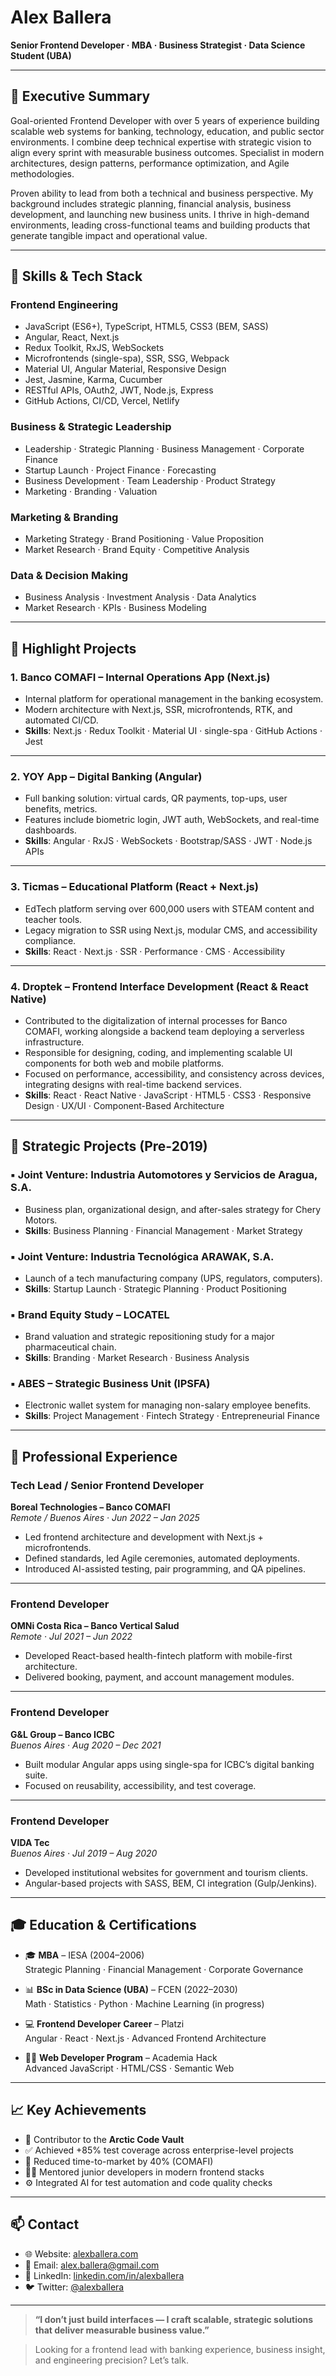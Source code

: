 # Alex Ballera

**Senior Frontend Developer · MBA · Business Strategist · Data Science Student (UBA)**

---

## 👋 Executive Summary

Goal-oriented Frontend Developer with over 5 years of experience building scalable web systems for banking, technology, education, and public sector environments. I combine deep technical expertise with strategic vision to align every sprint with measurable business outcomes. Specialist in modern architectures, design patterns, performance optimization, and Agile methodologies.

Proven ability to lead from both a technical and business perspective. My background includes strategic planning, financial analysis, business development, and launching new business units. I thrive in high-demand environments, leading cross-functional teams and building products that generate tangible impact and operational value.

---

## 🧠 Skills & Tech Stack

### Frontend Engineering  
- JavaScript (ES6+), TypeScript, HTML5, CSS3 (BEM, SASS)  
- Angular, React, Next.js  
- Redux Toolkit, RxJS, WebSockets  
- Microfrontends (single-spa), SSR, SSG, Webpack  
- Material UI, Angular Material, Responsive Design  
- Jest, Jasmine, Karma, Cucumber  
- RESTful APIs, OAuth2, JWT, Node.js, Express  
- GitHub Actions, CI/CD, Vercel, Netlify

### Business & Strategic Leadership  
- Leadership · Strategic Planning · Business Management · Corporate Finance  
- Startup Launch · Project Finance · Forecasting  
- Business Development · Team Leadership · Product Strategy  
- Marketing · Branding · Valuation

### Marketing & Branding  
- Marketing Strategy · Brand Positioning · Value Proposition  
- Market Research · Brand Equity · Competitive Analysis

### Data & Decision Making  
- Business Analysis · Investment Analysis · Data Analytics  
- Market Research · KPIs · Business Modeling

---

## 🚀 Highlight Projects

### 1. **Banco COMAFI – Internal Operations App (Next.js)**  
- Internal platform for operational management in the banking ecosystem.  
- Modern architecture with Next.js, SSR, microfrontends, RTK, and automated CI/CD.  
- **Skills**: Next.js · Redux Toolkit · Material UI · single-spa · GitHub Actions · Jest

---

### 2. **YOY App – Digital Banking (Angular)**  
- Full banking solution: virtual cards, QR payments, top-ups, user benefits, metrics.  
- Features include biometric login, JWT auth, WebSockets, and real-time dashboards.  
- **Skills**: Angular · RxJS · WebSockets · Bootstrap/SASS · JWT · Node.js APIs

---

### 3. **Ticmas – Educational Platform (React + Next.js)**  
- EdTech platform serving over 600,000 users with STEAM content and teacher tools.  
- Legacy migration to SSR using Next.js, modular CMS, and accessibility compliance.  
- **Skills**: React · Next.js · SSR · Performance · CMS · Accessibility

---

### 4. **Droptek – Frontend Interface Development (React & React Native)**  
- Contributed to the digitalization of internal processes for Banco COMAFI, working alongside a backend team deploying a serverless infrastructure.  
- Responsible for designing, coding, and implementing scalable UI components for both web and mobile platforms.  
- Focused on performance, accessibility, and consistency across devices, integrating designs with real-time backend services.  
- **Skills**: React · React Native · JavaScript · HTML5 · CSS3 · Responsive Design · UX/UI · Component-Based Architecture


---

## 🧭 Strategic Projects (Pre-2019)

### ▪ Joint Venture: Industria Automotores y Servicios de Aragua, S.A.  
- Business plan, organizational design, and after-sales strategy for Chery Motors.  
- **Skills**: Business Planning · Financial Management · Market Strategy

### ▪ Joint Venture: Industria Tecnológica ARAWAK, S.A.  
- Launch of a tech manufacturing company (UPS, regulators, computers).  
- **Skills**: Startup Launch · Strategic Planning · Product Positioning

### ▪ Brand Equity Study – LOCATEL  
- Brand valuation and strategic repositioning study for a major pharmaceutical chain.  
- **Skills**: Branding · Market Research · Business Analysis

### ▪ ABES – Strategic Business Unit (IPSFA)  
- Electronic wallet system for managing non-salary employee benefits.  
- **Skills**: Project Management · Fintech Strategy · Entrepreneurial Finance

---

## 💼 Professional Experience

### **Tech Lead / Senior Frontend Developer**  
**Boreal Technologies – Banco COMAFI**  
_Remote / Buenos Aires · Jun 2022 – Jan 2025_  
- Led frontend architecture and development with Next.js + microfrontends.  
- Defined standards, led Agile ceremonies, automated deployments.  
- Introduced AI-assisted testing, pair programming, and QA pipelines.

---

### **Frontend Developer**  
**OMNi Costa Rica – Banco Vertical Salud**  
_Remote · Jul 2021 – Jun 2022_  
- Developed React-based health-fintech platform with mobile-first architecture.  
- Delivered booking, payment, and account management modules.

---

### **Frontend Developer**  
**G&L Group – Banco ICBC**  
_Buenos Aires · Aug 2020 – Dec 2021_  
- Built modular Angular apps using single-spa for ICBC’s digital banking suite.  
- Focused on reusability, accessibility, and test coverage.

---

### **Frontend Developer**  
**VIDA Tec**  
_Buenos Aires · Jul 2019 – Aug 2020_  
- Developed institutional websites for government and tourism clients.  
- Angular-based projects with SASS, BEM, CI integration (Gulp/Jenkins).

---

## 🎓 Education & Certifications

- 🎓 **MBA** – IESA (2004–2006)  
  Strategic Planning · Financial Management · Corporate Governance

- 📊 **BSc in Data Science (UBA)** – FCEN (2022–2030)  
  Math · Statistics · Python · Machine Learning (in progress)

- 💻 **Frontend Developer Career** – Platzi  
  Angular · React · Next.js · Advanced Frontend Architecture

- 🧑‍💻 **Web Developer Program** – Academia Hack  
  Advanced JavaScript · HTML/CSS · Semantic Web

---

## 📈 Key Achievements

- 🧊 Contributor to the **Arctic Code Vault**  
- ✅ Achieved +85% test coverage across enterprise-level projects  
- 🚀 Reduced time-to-market by 40% (COMAFI)  
- 👨‍🏫 Mentored junior developers in modern frontend stacks  
- ⚙️ Integrated AI for test automation and code quality checks

---

## 📫 Contact

- 🌐 Website: [alexballera.com](http://alexballera.com)  
- 📧 Email: alex.ballera@gmail.com  
- 💼 LinkedIn: [linkedin.com/in/alexballera](https://linkedin.com/in/alexballera)  
- 🐦 Twitter: [@alexballera](https://twitter.com/alexballera)

---

> **“I don’t just build interfaces — I craft scalable, strategic solutions that deliver measurable business value.”**

> Looking for a frontend lead with banking experience, business insight, and engineering precision? Let’s talk.
